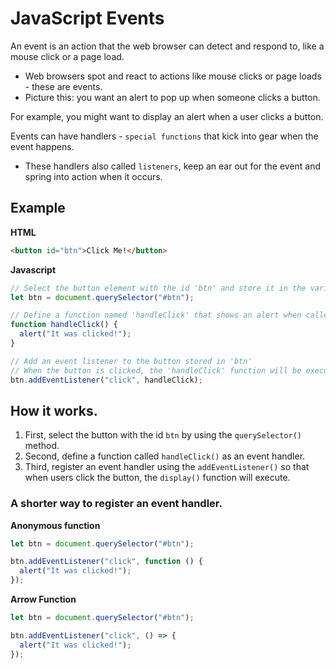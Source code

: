 # JavaScript Events

An event is an action that the web browser can detect and respond to, like a mouse click or a page load.

- Web browsers spot and react to actions like mouse clicks or page loads - these are events.
- Picture this: you want an alert to pop up when someone clicks a button.

For example, you might want to display an alert when a user clicks a button.

Events can have handlers - `special functions` that kick into gear when the event happens.

- These handlers also called `listeners`, keep an ear out for the event and spring into action when it occurs.

## **Example**

**HTML**

```html
<button id="btn">Click Me!</button>
```

**Javascript**

```js
// Select the button element with the id 'btn' and store it in the variable 'btn'
let btn = document.querySelector("#btn");

// Define a function named 'handleClick' that shows an alert when called
function handleClick() {
  alert("It was clicked!");
}

// Add an event listener to the button stored in 'btn'
// When the button is clicked, the 'handleClick' function will be executed
btn.addEventListener("click", handleClick);
```

## How it works.

1. First, select the button with the id `btn` by using the `querySelector()` method.
2. Second, define a function called `handleClick()` as an event handler.
3. Third, register an event handler using the `addEventListener()` so that when users click the button, the `display()` function will execute.

### A shorter way to register an event handler.

**Anonymous function**

```js
let btn = document.querySelector("#btn");

btn.addEventListener("click", function () {
  alert("It was clicked!");
});
```

**Arrow Function**

```js
let btn = document.querySelector("#btn");

btn.addEventListener("click", () => {
  alert("It was clicked!");
});
```
